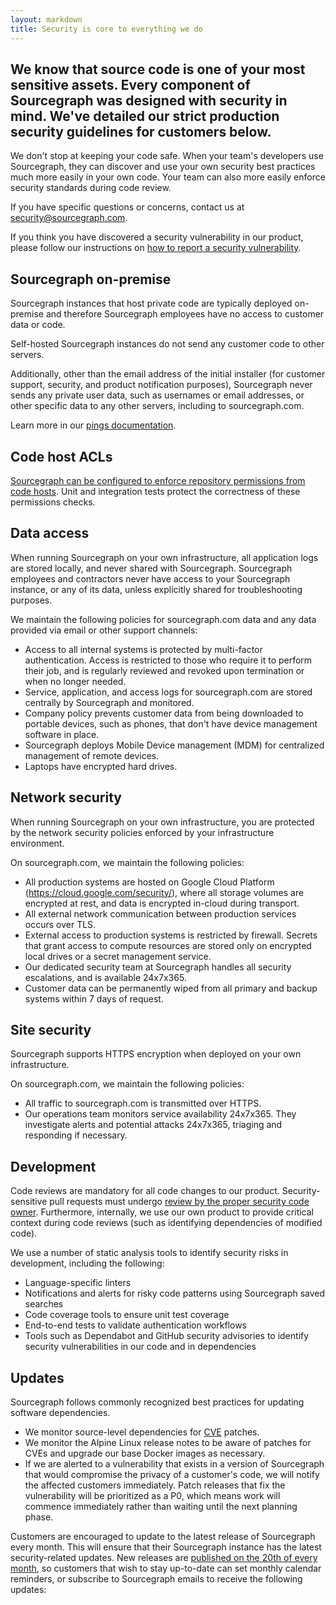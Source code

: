 ```yaml
---
layout: markdown
title: Security is core to everything we do
---
```


## We know that source code is one of your most sensitive assets. Every component of Sourcegraph was designed with security in mind. We've detailed our strict production security guidelines for customers below.

We don't stop at keeping your code safe. When your team's developers use Sourcegraph, they can discover and use your own security best practices much more easily in your own code. Your team can also more easily enforce security standards during code review.

If you have specific questions or concerns, contact us at <a href="mailto:security@sourcegraph.com">security@sourcegraph.com</a>.

If you think you have discovered a security vulnerability in our product, please follow our instructions on [how to report a security vulnerability](https://about.sourcegraph.com/handbook/engineering/security#how-to-report-a-security-vulnerability).

## Sourcegraph on-premise

Sourcegraph instances that host private code are typically deployed on-premise and therefore Sourcegraph employees have no access to customer data or code.

Self-hosted Sourcegraph instances do not send any customer code to other servers.

Additionally, other than the email address of the initial installer (for customer support, security, and product notification purposes), Sourcegraph never sends any private user data, such as usernames or email addresses, or other specific data to any other servers, including to sourcegraph.com.

Learn more in our [pings documentation](https://docs.sourcegraph.com/admin/pings).

## Code host ACLs

[Sourcegraph can be configured to enforce repository permissions from code hosts](https://docs.sourcegraph.com/admin/repo/permissions). Unit and integration tests protect the correctness of these permissions checks.

## Data access

When running Sourcegraph on your own infrastructure, all application logs are stored locally, and never shared with Sourcegraph. Sourcegraph employees and contractors never have access to your Sourcegraph instance, or any of its data, unless explicitly shared for troubleshooting purposes.

We maintain the following policies for sourcegraph.com data and any data provided via email or other support channels:

- Access to all internal systems is protected by multi-factor authentication. Access is restricted to those who require it to perform their job, and is regularly reviewed and revoked upon termination or when no longer needed.
- Service, application, and access logs for sourcegraph.com are stored centrally by Sourcegraph and monitored.
- Company policy prevents customer data from being downloaded to portable devices, such as phones, that don't have device management software in place.
- Sourcegraph deploys Mobile Device management (MDM) for centralized management of remote devices.
- Laptops have encrypted hard drives.

## Network security

When running Sourcegraph on your own infrastructure, you are protected by the network security policies enforced by your infrastructure environment.

On sourcegraph.com, we maintain the following policies:

- All production systems are hosted on Google Cloud Platform (https://cloud.google.com/security/), where all storage volumes are encrypted at rest, and data is encrypted in-cloud during transport.
- All external network communication between production services occurs over TLS.
- External access to production systems is restricted by firewall. Secrets that grant access to
  compute resources are stored only on encrypted local drives or a secret management service.
- Our dedicated security team at Sourcegraph handles all security escalations, and is available 24x7x365.
- Customer data can be permanently wiped from all primary and backup systems within 7 days of request.

## Site security

Sourcegraph supports HTTPS encryption when deployed on your own infrastructure.

On sourcegraph.com, we maintain the following policies:

- All traffic to sourcegraph.com is transmitted over HTTPS.
- Our operations team monitors service availability 24x7x365. They investigate alerts and potential attacks 24x7x365, triaging and responding if necessary.

## Development

Code reviews are mandatory for all code changes to our product. Security-sensitive pull requests must undergo [review by the proper security code owner](../handbook/engineering/code_reviews#security). Furthermore, internally, we use our own product to provide critical context during code reviews (such as identifying dependencies of modified code).

We use a number of static analysis tools to identify security risks in development, including the following:

- Language-specific linters
- Notifications and alerts for risky code patterns using Sourcegraph saved searches
- Code coverage tools to ensure unit test coverage
- End-to-end tests to validate authentication workflows
- Tools such as Dependabot and GitHub security advisories to identify security vulnerabilities in our code and in dependencies

## Updates

Sourcegraph follows commonly recognized best practices for updating software dependencies.

- We monitor source-level dependencies for [CVE](https://cve.mitre.org/) patches.
- We monitor the Alpine Linux release notes to be aware of patches for CVEs and upgrade our base
  Docker images as necessary.
- If we are alerted to a vulnerability that exists in a version of Sourcegraph that would compromise
  the privacy of a customer's code, we will notify the affected customers immediately. Patch
  releases that fix the vulnerability will be prioritized as a P0, which means work will commence
  immediately rather than waiting until the next planning phase.

Customers are encouraged to update to the latest release of Sourcegraph every month. This will
ensure that their Sourcegraph instance has the latest security-related updates. New releases are
[published on the 20th of every month](https://docs.sourcegraph.com/admin/updates), so customers that wish to stay up-to-date can set monthly calendar reminders, or subscribe to Sourcegraph emails to receive the following updates:

<p class="text-center">
  <!--[if lte IE 8]>
  <script charset="utf-8" type="text/javascript" src="//js.hsforms.net/forms/v2-legacy.js"></script>
  <![endif]-->
  <script charset="utf-8" type="text/javascript" src="//js.hsforms.net/forms/v2.js"></script>
  <script>
    hbspt.forms.create({
    portalId: "2762526",
    formId: "0ff99031-7caf-433a-8aef-8c9345948288"
  });
  </script>
</p>
